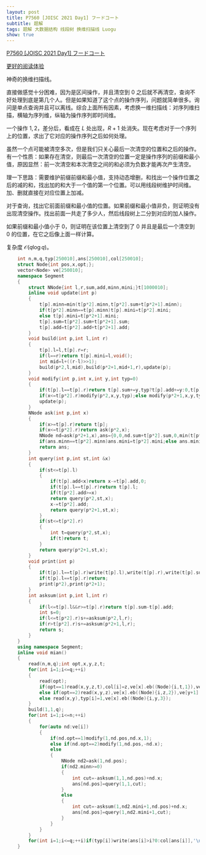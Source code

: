 ```yaml
---
layout: post
title: P7560 [JOISC 2021 Day1] フードコート
subtitle: 题解
tags: 题解 大数据结构 线段树 换维扫描线 Luogu
show: true
---
```


[P7560 [JOISC 2021 Day1] フードコート](https://www.luogu.com.cn/problem/P7560)

[更好的阅读体验](https://www.cnblogs.com/WrongAnswer90-home/p/17814211.html)

神奇的换维扫描线。

直接做感觉十分困难，因为是区间操作，并且清空到 $0$ 之后就不再清空，查询不好处理到底是第几个人。但是如果知道了这个点的操作序列，问题就简单很多。询问是单点查询并且可以离线。综合上面所有因素，考虑换一维扫描线：对序列维扫描，横轴为序列维，纵轴为操作序列即时间维。

一个操作 $1,2$，差分后，看成在 $L$ 处出现，$R+1$ 处消失。现在考虑对于一个序列上的位置，求出了它对应的操作序列之后如何处理。

虽然一个点可能被清空多次，但是我们只关心最后一次清空的位置和之后的操作。有一个性质：如果存在清空，则最后一次清空的位置一定是操作序列的前缀和最小值，原因显然：前一次清空和本次清空之间的和必须为负数才能再次产生清空。

理一下思路：需要维护前缀前缀和最小值，支持动态增删，和找出一个操作位置之后的减的和，找出加的和大于一个值的第一个位置。可以用线段树维护时间维。加、删就直接在对应位置上加减。

对于查询，找出它前面前缀和最小值的位置。如果前缀和最小值非负，则证明没有出现清空操作。找出前面一共走了多少人，然后线段树上二分到对应的加人操作。

如果前缀和最小值小于 $0$，则证明在该位置上清空到了 $0$ 并且是最后一个清空到 $0$ 的位置，在它之后像上面一样计算。

复杂度 $\mathcal O(q\log q)$。

```cpp
	int n,m,q,typ[250010],ans[250010],col[250010];
	struct Node{int pos,x,opt;};
	vector<Node> ve[250010];
	namespace Segment
	{
		struct NNode{int l,r,sum,add,minn,mini;}t[1000010];
		inline void update(int p)
		{
			t[p].minn=min(t[p*2].minn,t[p*2].sum+t[p*2+1].minn);
			if(t[p*2].minn==t[p].minn)t[p].mini=t[p*2].mini;
			else t[p].mini=t[p*2+1].mini;
			t[p].sum=t[p*2].sum+t[p*2+1].sum;
			t[p].add=t[p*2].add+t[p*2+1].add;
		}
		void build(int p,int l,int r)
		{
			t[p].l=l,t[p].r=r;
			if(l==r)return t[p].mini=l,void();
			int mid=l+((r-l)>>1);
			build(p*2,l,mid),build(p*2+1,mid+1,r),update(p);
		}
		void modify(int p,int x,int y,int typ=0)
		{
			if(t[p].l==t[p].r)return t[p].sum+=y,typ?t[p].add+=y:0,t[p].minn=min(0ll,t[p].sum),void();
			if(x<=t[p*2].r)modify(p*2,x,y,typ);else modify(p*2+1,x,y,typ);
			update(p);
		}
		NNode ask(int p,int x)
		{
			if(x>=t[p].r)return t[p];
			if(x<=t[p*2].r)return ask(p*2,x);
			NNode nd=ask(p*2+1,x),ans={0,0,nd.sum+t[p*2].sum,0,min(t[p*2].minn,t[p*2].sum+nd.minn),0};
			if(ans.minn==t[p*2].minn)ans.mini=t[p*2].mini;else ans.mini=nd.mini;
			return ans;
		}
		int query(int p,int st,int &x)
		{
			if(st<=t[p].l)
			{
				if(t[p].add<x)return x-=t[p].add,0;
				if(t[p].l==t[p].r)return t[p].l;
				if(t[p*2].add>=x)
				return query(p*2,st,x);
				x-=t[p*2].add;
				return query(p*2+1,st,x);
			}
			if(st<=t[p*2].r)
			{
				int t=query(p*2,st,x);
				if(t)return t;
			}
			return query(p*2+1,st,x);
		}
		void print(int p)
		{
			if(t[p].l==t[p].r)write(t[p].l),write(t[p].r),write(t[p].sum),write(t[p].add),write(t[p].minn),write(t[p].mini,'\n');
			if(t[p].l==t[p].r)return;
			print(p*2),print(p*2+1);
		}
		int asksum(int p,int l,int r)
		{
			if(l<=t[p].l&&r>=t[p].r)return t[p].sum-t[p].add;
			int s=0;
			if(l<=t[p*2].r)s+=asksum(p*2,l,r);
			if(r>t[p*2].r)s+=asksum(p*2+1,l,r);
			return s;
		}
	}
	using namespace Segment;
	inline void mian()
	{
		read(n,m,q);int opt,x,y,z,t;
		for(int i=1;i<=q;++i)
		{
			read(opt);
			if(opt==1)read(x,y,z,t),col[i]=z,ve[x].eb((Node){i,t,1}),ve[y+1].eb((Node){i,-t,1});
			else if(opt==2)read(x,y,z),ve[x].eb((Node){i,z,2}),ve[y+1].eb((Node){i,-z,2});
			else read(x,y),typ[i]=1,ve[x].eb((Node){i,y,3});
		}
		build(1,1,q);
		for(int i=1;i<=n;++i)
		{
			for(auto nd:ve[i])
			{
				if(nd.opt==1)modify(1,nd.pos,nd.x,1);
				else if(nd.opt==2)modify(1,nd.pos,-nd.x);
				else
				{
					NNode nd2=ask(1,nd.pos);
					if(nd2.minn>=0)
					{
						int cut=-asksum(1,1,nd.pos)+nd.x;
						ans[nd.pos]=query(1,1,cut);
					}
					else 
					{
						int cut=-asksum(1,nd2.mini+1,nd.pos)+nd.x;
						ans[nd.pos]=query(1,nd2.mini+1,cut);
					}
				}
			}
		}
		for(int i=1;i<=q;++i)if(typ[i])write(ans[i]>i?0:col[ans[i]],'\n');
	}
```